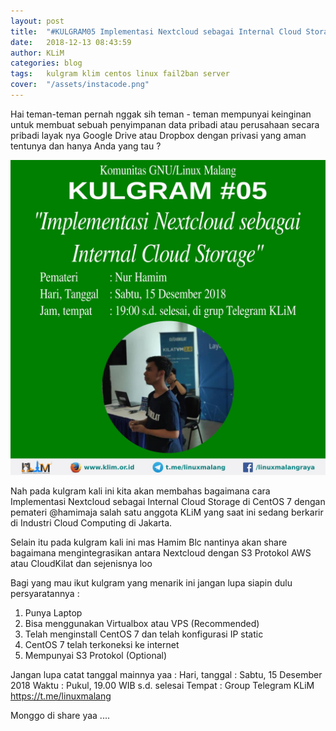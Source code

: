 ```yaml
---
layout: post
title:  "#KULGRAM05 Implementasi Nextcloud sebagai Internal Cloud Storage"
date:   2018-12-13 08:43:59
author: KLiM
categories: blog
tags:	kulgram klim centos linux fail2ban server
cover:  "/assets/instacode.png"
---
```


Hai teman-teman pernah nggak sih teman - teman mempunyai keinginan untuk membuat sebuah penyimpanan data pribadi atau perusahaan secara pribadi layak nya Google Drive atau Dropbox dengan privasi yang aman tentunya dan hanya Anda yang tau ? 

![Poster Kulgram 05](/assets/images/kulgram05.jpg)

Nah pada kulgram kali ini kita akan membahas bagaimana cara Implementasi Nextcloud sebagai Internal Cloud Storage di CentOS 7 dengan pemateri @hamimaja salah satu anggota KLiM yang saat ini sedang berkarir di Industri Cloud Computing di Jakarta. 

Selain itu pada kulgram kali ini mas Hamim Blc nantinya akan share bagaimana mengintegrasikan antara Nextcloud dengan S3 Protokol AWS atau CloudKilat dan sejenisnya loo 

Bagi yang mau ikut kulgram yang menarik ini jangan lupa siapin dulu persyaratannya :

1. Punya Laptop 
2. Bisa menggunakan Virtualbox atau VPS (Recommended)
3. Telah menginstall CentOS 7 dan telah konfigurasi IP static 
4. CentOS 7 telah terkoneksi ke internet 
5. Mempunyai S3 Protokol (Optional)

Jangan lupa catat tanggal mainnya yaa :
Hari, tanggal : Sabtu, 15 Desember 2018
Waktu : Pukul, 19.00 WIB s.d. selesai
Tempat : Group Telegram KLiM https://t.me/linuxmalang

Monggo di share yaa ....